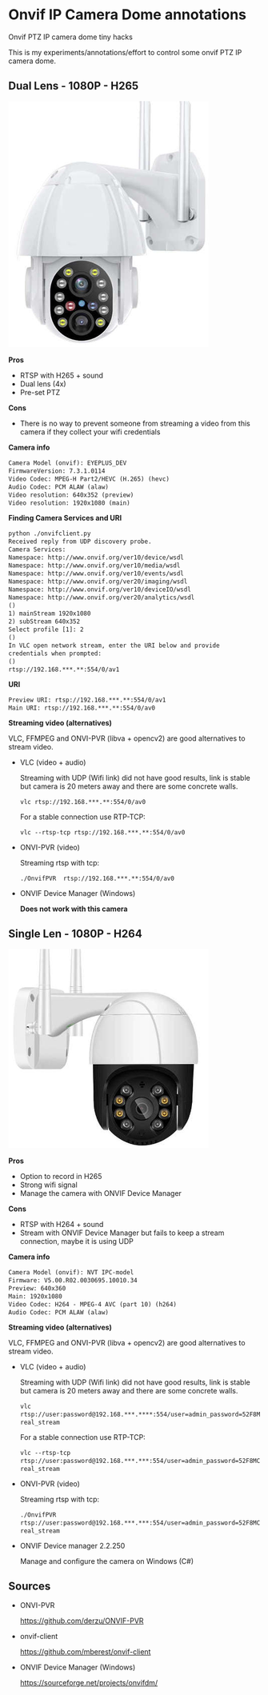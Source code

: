 # Onvif IP Camera Dome annotations
Onvif PTZ IP camera dome tiny hacks

This is my experiments/annotations/effort to control some onvif PTZ IP camera dome.

## Dual Lens - 1080P - H265

![Dual lens](https://github.com/avafinger/onvif_ip_camera_dome/raw/main/cam1_dual_lens_1080P_PTZ.jpg)

**Pros**

  * RTSP with H265 + sound
  * Dual lens (4x)
  * Pre-set PTZ

**Cons**

  * There is no way to prevent someone from streaming a video from this camera if they collect your wifi credentials

**Camera info**

    Camera Model (onvif): EYEPLUS_DEV
    FirmwareVersion: 7.3.1.0114
    Video Codec: MPEG-H Part2/HEVC (H.265) (hevc)
    Audio Codec: PCM ALAW (alaw)
    Video resolution: 640x352 (preview)
    Video resolution: 1920x1080 (main)
  

**Finding Camera Services and URI**

    python ./onvifclient.py 
    Received reply from UDP discovery probe.
    Camera Services:
    Namespace: http://www.onvif.org/ver10/device/wsdl
    Namespace: http://www.onvif.org/ver10/media/wsdl
    Namespace: http://www.onvif.org/ver10/events/wsdl
    Namespace: http://www.onvif.org/ver20/imaging/wsdl
    Namespace: http://www.onvif.org/ver10/deviceIO/wsdl
    Namespace: http://www.onvif.org/ver20/analytics/wsdl
    ()
    1) mainStream 1920x1080
    2) subStream 640x352
    Select profile [1]: 2
    ()
    In VLC open network stream, enter the URI below and provide credentials when prompted:
    ()
    rtsp://192.168.***.**:554/0/av1

  **URI**
  
    Preview URI: rtsp://192.168.***.**:554/0/av1
    Main URI: rtsp://192.168.***.**:554/0/av0
  

**Streaming video (alternatives)**

  VLC, FFMPEG and ONVI-PVR (libva + opencv2) are good alternatives to stream video.
  
  * VLC (video + audio)
  
    Streaming with UDP (Wifi link) did not have good results, link is stable but camera is 20 meters away and there are some concrete walls.
  
        vlc rtsp://192.168.***.**:554/0/av0
    
    For a stable connection use RTP-TCP:
  
        vlc --rtsp-tcp rtsp://192.168.***.**:554/0/av0

  * ONVI-PVR (video)

    Streaming rtsp with tcp:
    
        ./OnvifPVR  rtsp://192.168.***.**:554/0/av0
    
  * ONVIF Device Manager (Windows)

    **Does not work with this camera**
    
    
## Single Len - 1080P - H264

![Single len](https://github.com/avafinger/onvif_ip_camera_dome/raw/main/cam2_single_len_1080P_PTZ.jpg)

**Pros**

  * Option to record in H265
  * Strong wifi signal
  * Manage the camera with ONVIF Device Manager
  
**Cons**

  * RTSP with H264 + sound
  * Stream with ONVIF Device Manager but fails to keep a stream connection, maybe it is using UDP

**Camera info**

    Camera Model (onvif): NVT IPC-model
    Firmware: V5.00.R02.0030695.10010.34
    Preview: 640x360
    Main: 1920x1080
    Video Codec: H264 - MPEG-4 AVC (part 10) (h264)
    Audio Codec: PCM ALAW (alaw)

**Streaming video (alternatives)**

  VLC, FFMPEG and ONVI-PVR (libva + opencv2) are good alternatives to stream video.
  
  * VLC (video + audio)
  
    Streaming with UDP (Wifi link) did not have good results, link is stable but camera is 20 meters away and there are some concrete walls.
  
        vlc rtsp://user:password@192.168.***.****:554/user=admin_password=52F8MCmn_channel=1_stream=1.sdp?real_stream
    
    For a stable connection use RTP-TCP:
  
        vlc --rtsp-tcp rtsp://user:password@192.168.***.***:554/user=admin_password=52F8MCmn_channel=1_stream=0.sdp?real_stream

  * ONVI-PVR (video)

    Streaming rtsp with tcp:
    
        ./OnvifPVR  rtsp://user:password@192.168.***.***:554/user=admin_password=52F8MCmn_channel=1_stream=1.sdp?real_stream


  * ONVIF Device manager 2.2.250

    Manage and configure the camera on Windows (C#)
   
## Sources

  *  ONVI-PVR
     
     https://github.com/derzu/ONVIF-PVR
  
  
  * onvif-client

    https://github.com/mberest/onvif-client
    

  * ONVIF Device Manager (Windows)

    https://sourceforge.net/projects/onvifdm/
    
